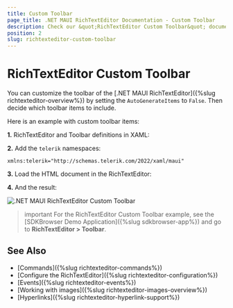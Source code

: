 ```yaml
---
title: Custom Toolbar
page_title: .NET MAUI RichTextEditor Documentation - Custom Toolbar
description: Check our &quot;RichTextEditor Custom Toolbar&quot; documentation article for Telerik RichTextEditor for .NET MAUI control.
position: 2
slug: richtexteditor-custom-toolbar
---
```


# RichTextEditor Custom Toolbar

You can customize the toolbar of the [.NET MAUI RichTextEditor]({%slug richtexteditor-overview%}) by setting the `AutoGenerateItems` to `False`. Then decide which toolbar items to include.

Here is an example with custom toolbar items: 

**1.** RichTextEditor and Toolbar definitions in XAML:

<snippet id='richtexteditor-custom-toolbar-xaml' />

**2.** Add the `telerik` namespaces:

```XAML
xmlns:telerik="http://schemas.telerik.com/2022/xaml/maui"
```

**3.** Load the HTML document in the RichTextEditor:

<snippet id='richtexteditor-toolbar-load-source' />

**4.** And the result:

![.NET MAUI RichTextEditor Custom Toolbar](../images/rte-custom-toolbar.png)

>important For the RichTextEditor Custom Toolbar example, see the [SDKBrowser Demo Application]({%slug sdkbrowser-app%}) and go to **RichTextEditor > Toolbar**.

## See Also

- [Commands]({%slug richtexteditor-commands%})
- [Configure the RichTextEditor]({%slug richtexteditor-configuration%})
- [Events]({%slug richtexteditor-events%})
- [Working with images]({%slug richtexteditor-images-overview%})
- [Hyperlinks]({%slug richtexteditor-hyperlink-support%})
